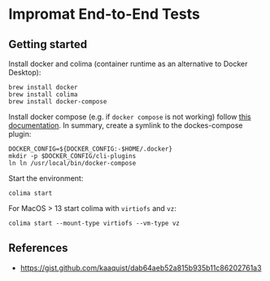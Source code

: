 # Impromat End-to-End Tests

## Getting started

Install docker and colima (container runtime as an alternative to Docker Desktop):

```
brew install docker
brew install colima
brew install docker-compose
```

Install docker compose (e.g. if `docker compose` is not working) follow [this documentation](https://docs.docker.com/compose/install/linux/#install-the-plugin-manually).
In summary, create a symlink to the dockes-compose plugin:

```
DOCKER_CONFIG=${DOCKER_CONFIG:-$HOME/.docker}
mkdir -p $DOCKER_CONFIG/cli-plugins
ln ln /usr/local/bin/docker-compose
```

Start the environment:

```
colima start
```

For MacOS > 13 start colima with `virtiofs` and `vz`:

```
colima start --mount-type virtiofs --vm-type vz
```

## References

- https://gist.github.com/kaaquist/dab64aeb52a815b935b11c86202761a3
